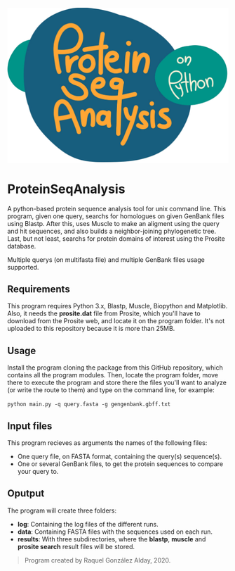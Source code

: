 ![logo](logo_psa.png)



# ProteinSeqAnalysis
A python-based protein sequence analysis tool for unix command line. This program, given one query, searchs for homologues on given GenBank files using Blastp. After this, uses Muscle to make an aligment using the query and hit sequences, and also builds a neighbor-joining phylogenetic tree. Last, but not least, searchs for protein domains of interest using the Prosite database.

Multiple querys (on multifasta file) and multiple GenBank files usage supported.

## Requirements
This program requires Python 3.x, Blastp, Muscle, Biopython and Matplotlib. Also, it needs the **prosite.dat** file from Prosite, which you'll have to download from the Prosite web, and locate it on the program folder. It's not uploaded to this repository because it is more than 25MB.

## Usage
Install the program cloning the package from this GitHub repository, which contains all the program modules. Then, locate the program folder, move there to execute the program and store there the files you'll want to analyze (or write the route to them) and type on the command line, for example:

```python main.py -q query.fasta -g gengenbank.gbff.txt```

## Input files
This program recieves as arguments the names of the following files:
- One query file, on FASTA format, containing the query(s) sequence(s).
- One or several GenBank files, to get the protein sequences to compare your query to.

## Oputput
The program will create three folders:
- **log**: Containing the log files of the different runs.
- **data**: Containing FASTA files with the sequences used on each run.
- **results**: With three subdirectories, where the __blastp__, __muscle__ and __prosite search__ result files will be stored.



> Program created by Raquel González Alday, 2020.
